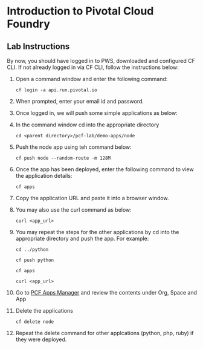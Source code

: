 # Introduction to Pivotal Cloud Foundry

## Lab Instructions

By now, you should have logged in to PWS, downloaded and configured CF CLI. If not already logged in via CF CLI, follow the instructions below:

1. Open a command window and enter the following command:

   ``cf login -a api.run.pivotal.io``

2. When prompted, enter your email id and password.
3. Once logged in, we will push some simple applications as below:
4. In the command window cd into the appropriate directory

    ```cd <parent directory>/pcf-lab/demo-apps/node```
5. Push the node app using teh command below:

    ```cf push node --random-route -m 128M```
    
6. Once the app has been deployed, enter the following command to view the application details:

    ```cf apps```

7. Copy the application URL and paste it into a browser window.
8. You may also use the curl command as below:

    ```curl <app_url>```

9. You may repeat the steps for the other applications by cd into the appropriate directory and push the app. For example:

    ```cd ../python```
    
    ```cf push python```
    
    ```cf apps```
    
    ```curl <app_url>```
    
10. Go to [PCF Apps Manager](https://console.run.pivotal.io) and review the contents under Org, Space and App
11. Delete the applications

     ```cf delete node```

12. Repeat the delete command for other applcations (python, php, ruby) if they were deployed.


